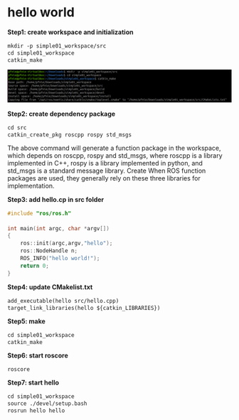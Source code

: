 # hello world

**Step1: create workspace and initialization**

```
mkdir -p simple01_workspace/src
cd simple01_workspace
catkin_make
```

![2022-06-09_125711](images/2022-06-09_125711.png)

**Step2: create dependency package**

```
cd src
catkin_create_pkg roscpp rospy std_msgs
```

The above command will generate a function package in the workspace, which depends on roscpp, rospy and std_msgs, where roscpp is a library implemented in C++, rospy is a library implemented in python, and std_msgs is a standard message library. Create When ROS function packages are used, they generally rely on these three libraries for implementation.

**Step3: add hello.cp in src folder**

```c++
#include "ros/ros.h"

int main(int argc, char *argv[])
{
    ros::init(argc,argv,"hello");
    ros::NodeHandle n;
    ROS_INFO("hello world!");
    return 0;
}
```

**Step4: update CMakelist.txt**

```
add_executable(hello src/hello.cpp)
target_link_libraries(hello ${catkin_LIBRARIES})
```

**Step5: make**

```
cd simple01_workspace
catkin_make
```

**Step6:  start roscore**

```
roscore
```

**Step7:  start hello**

```
cd simple01_workspace
source ./devel/setup.bash
rosrun hello hello
```

